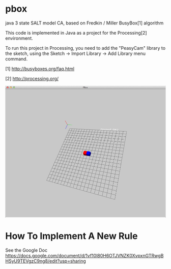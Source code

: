 pbox
====

java 3 state SALT model CA, based on Fredkin / Miller BusyBox[1] algorithm


This code is implemented in Java as a project for the Processing[2]  environment.

To run this project in Processing, you need to add the "PeasyCam" library to the sketch, using the Sketch -> Import Library -> Add Library menu command.


[1] http://busyboxes.org/faq.html

[2] http://processing.org/

![alt text](https://raw.githubusercontent.com/hqm/PBox/master/busybox1.png "screenshot")


How To Implement A New Rule
===


See the Google Doc 
https://docs.google.com/document/d/1vf10l80H6OTJVNZK0XvpxnGTRwgBHSyU9TEVgzC9ng8/edit?usp=sharing

	

